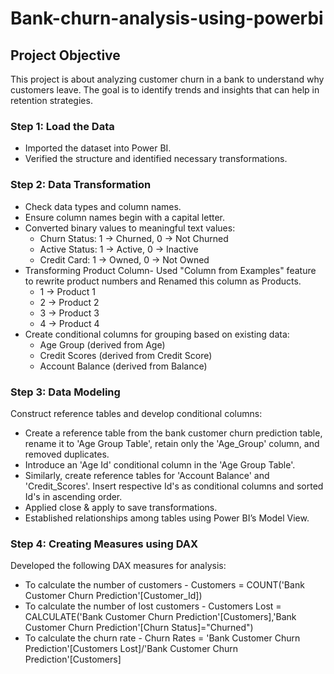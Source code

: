 # Bank-churn-analysis-using-powerbi
## Project Objective
This project is about analyzing customer churn in a bank to understand why customers leave. The goal is to identify trends and insights that can help in retention strategies.

### Step 1: Load the Data
* Imported the dataset into Power BI.
* Verified the structure and identified necessary transformations.

### Step 2: Data Transformation
* Check data types and column names.
* Ensure column names begin with a capital letter.
* Converted binary values to meaningful text values:
  * Churn Status:  1 → Churned, 0 → Not Churned
  * Active Status:  1 → Active, 0 → Inactive
  * Credit Card:  1 → Owned, 0 → Not Owned
* Transforming Product Column- Used "Column from Examples" feature to rewrite product numbers and Renamed this column as Products.
   * 1 → Product 1
   * 2 → Product 2
   * 3 → Product 3
   * 4 → Product 4
* Create conditional columns for grouping based on existing data:
    * Age Group (derived from Age)
    * Credit Scores (derived from Credit Score)
    * Account Balance (derived from Balance)

### Step 3: Data Modeling 
Construct reference tables and develop conditional columns:

* Create a reference table from the bank customer churn prediction table, rename it to 'Age Group Table', retain only the 'Age_Group' column, and removed duplicates.
* Introduce an 'Age Id' conditional column in the 'Age Group Table'.
* Similarly, create reference tables for 'Account Balance' and 'Credit_Scores'. Insert respective Id's as conditional columns and sorted Id's in ascending order.
* Applied close & apply to save transformations.
* Established relationships among tables using Power BI’s Model View.

### Step 4: Creating Measures using DAX
Developed the following DAX measures for analysis:

* To calculate the number of customers  -   Customers = COUNT('Bank Customer Churn Prediction'[Customer_Id])
* To calculate the number of lost customers -  Customers Lost = CALCULATE('Bank Customer Churn Prediction'[Customers],'Bank Customer Churn Prediction'[Churn Status]="Churned")
* To calculate the churn rate -  Churn Rates = 'Bank Customer Churn Prediction'[Customers Lost]/'Bank Customer Churn Prediction'[Customers]
